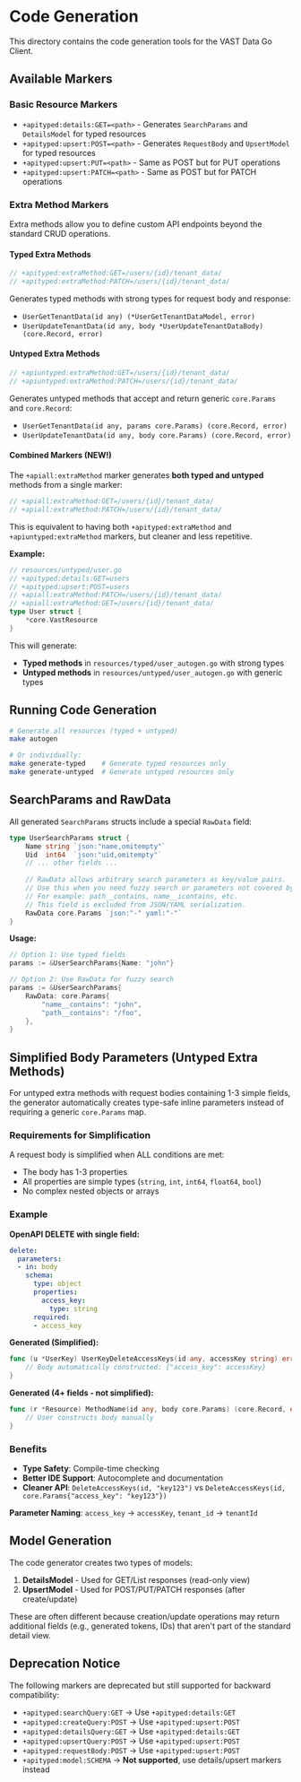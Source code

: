 # Code Generation

This directory contains the code generation tools for the VAST Data Go Client.

## Available Markers

### Basic Resource Markers

- `+apityped:details:GET=<path>` - Generates `SearchParams` and `DetailsModel` for typed resources
- `+apityped:upsert:POST=<path>` - Generates `RequestBody` and `UpsertModel` for typed resources
- `+apityped:upsert:PUT=<path>` - Same as POST but for PUT operations
- `+apityped:upsert:PATCH=<path>` - Same as POST but for PATCH operations

### Extra Method Markers

Extra methods allow you to define custom API endpoints beyond the standard CRUD operations.

#### Typed Extra Methods
```go
// +apityped:extraMethod:GET=/users/{id}/tenant_data/
// +apityped:extraMethod:PATCH=/users/{id}/tenant_data/
```

Generates typed methods with strong types for request body and response:
- `UserGetTenantData(id any) (*UserGetTenantDataModel, error)`
- `UserUpdateTenantData(id any, body *UserUpdateTenantDataBody) (core.Record, error)`

#### Untyped Extra Methods
```go
// +apiuntyped:extraMethod:GET=/users/{id}/tenant_data/
// +apiuntyped:extraMethod:PATCH=/users/{id}/tenant_data/
```

Generates untyped methods that accept and return generic `core.Params` and `core.Record`:
- `UserGetTenantData(id any, params core.Params) (core.Record, error)`
- `UserUpdateTenantData(id any, body core.Params) (core.Record, error)`

#### Combined Markers (NEW!)

The `+apiall:extraMethod` marker generates **both typed and untyped** methods from a single marker:

```go
// +apiall:extraMethod:GET=/users/{id}/tenant_data/
// +apiall:extraMethod:PATCH=/users/{id}/tenant_data/
```

This is equivalent to having both `+apityped:extraMethod` and `+apiuntyped:extraMethod` markers, but cleaner and less repetitive.

**Example:**
```go
// resources/untyped/user.go
// +apityped:details:GET=users
// +apityped:upsert:POST=users
// +apiall:extraMethod:PATCH=/users/{id}/tenant_data/
// +apiall:extraMethod:GET=/users/{id}/tenant_data/
type User struct {
	*core.VastResource
}
```

This will generate:
- **Typed methods** in `resources/typed/user_autogen.go` with strong types
- **Untyped methods** in `resources/untyped/user_autogen.go` with generic types

## Running Code Generation

```bash
# Generate all resources (typed + untyped)
make autogen

# Or individually:
make generate-typed    # Generate typed resources only
make generate-untyped  # Generate untyped resources only
```

## SearchParams and RawData

All generated `SearchParams` structs include a special `RawData` field:

```go
type UserSearchParams struct {
    Name string `json:"name,omitempty"`
    Uid  int64  `json:"uid,omitempty"`
    // ... other fields ...
    
    // RawData allows arbitrary search parameters as key/value pairs.
    // Use this when you need fuzzy search or parameters not covered by typed fields.
    // For example: path__contains, name__icontains, etc.
    // This field is excluded from JSON/YAML serialization.
    RawData core.Params `json:"-" yaml:"-"`
}
```

**Usage:**
```go
// Option 1: Use typed fields
params := &UserSearchParams{Name: "john"}

// Option 2: Use RawData for fuzzy search
params := &UserSearchParams{
    RawData: core.Params{
        "name__contains": "john",
        "path__contains": "/foo",
    },
}
```

## Simplified Body Parameters (Untyped Extra Methods)

For untyped extra methods with request bodies containing 1-3 simple fields, the generator automatically creates type-safe inline parameters instead of requiring a generic `core.Params` map.

### Requirements for Simplification

A request body is simplified when ALL conditions are met:
- The body has 1-3 properties
- All properties are simple types (`string`, `int`, `int64`, `float64`, `bool`)
- No complex nested objects or arrays

### Example

**OpenAPI DELETE with single field:**
```yaml
delete:
  parameters:
  - in: body
    schema:
      type: object
      properties:
        access_key:
          type: string
      required:
      - access_key
```

**Generated (Simplified):**
```go
func (u *UserKey) UserKeyDeleteAccessKeys(id any, accessKey string) error {
    // Body automatically constructed: {"access_key": accessKey}
}
```

**Generated (4+ fields - not simplified):**
```go
func (r *Resource) MethodName(id any, body core.Params) (core.Record, error) {
    // User constructs body manually
}
```

### Benefits

- **Type Safety**: Compile-time checking
- **Better IDE Support**: Autocomplete and documentation
- **Cleaner API**: `DeleteAccessKeys(id, "key123")` vs `DeleteAccessKeys(id, core.Params{"access_key": "key123"})`

**Parameter Naming**: `access_key` → `accessKey`, `tenant_id` → `tenantId`

## Model Generation

The code generator creates two types of models:

1. **DetailsModel** - Used for GET/List responses (read-only view)
2. **UpsertModel** - Used for POST/PUT/PATCH responses (after create/update)

These are often different because creation/update operations may return additional fields (e.g., generated tokens, IDs) that aren't part of the standard detail view.

## Deprecation Notice

The following markers are deprecated but still supported for backward compatibility:
- `+apityped:searchQuery:GET` → Use `+apityped:details:GET`
- `+apityped:createQuery:POST` → Use `+apityped:upsert:POST`
- `+apityped:detailsQuery:GET` → Use `+apityped:details:GET`
- `+apityped:upsertQuery:POST` → Use `+apityped:upsert:POST`
- `+apityped:requestBody:POST` → Use `+apityped:upsert:POST`
- `+apityped:model:SCHEMA` → **Not supported**, use details/upsert markers instead

